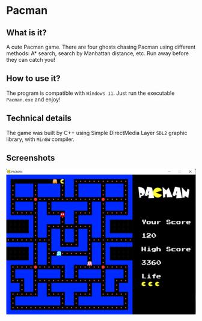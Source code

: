 # Pacman

## What is it?
A cute Pacman game. There are four ghosts chasing Pacman using different methods: A* search, search by Manhattan distance, etc. Run away before they can catch you!

## How to use it?
The program is compatible with `Windows 11`. Just run the executable `Pacman.exe` and enjoy!

## Technical details
The game was built by C++ using Simple DirectMedia Layer `SDL2` graphic library, with `MinGW` compiler.

## Screenshots
![Gameplay](screenshot.png)
